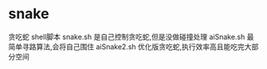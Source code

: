 # snake
贪吃蛇 shell脚本
snake.sh 是自己控制贪吃蛇,但是没做碰撞处理
aiSnake.sh 最简单寻路算法,会将自己围住
aiSnake2.sh 优化版贪吃蛇,执行效率高且能吃完大部分空间
